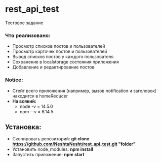 # rest_api_test
Тестовое задание

### Что реализовано:

- Просмотр списков постов и пользователей
- Просмотр карточек постов и пользователей
- Вывод списков постов у каждого пользователя
- Сохранение в localstorage состояния приложения
- Добавление и редактирование постов

### Notice:
- Стейт всего приложения (например, вызов notification и заголовок) находится в homeReducer
- **На всякий:**
  - node -v = 14.5.0
  - npm --v = 6.14.5

## Установка:
- Скопировать репозиторий: **git clone https://github.com/NeshtaNesht/rest_api_test.git "folder"**
- Установить node_modules: **npm install**
- Запустить приложение: **npm start**
